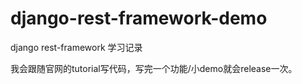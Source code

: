 # django-rest-framework-demo

django rest-framework 学习记录

我会跟随官网的tutorial写代码，写完一个功能/小demo就会release一次。
